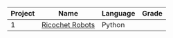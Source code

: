 Project | Name | Language | Grade
--- | --- | --- | ---
1 | [Ricochet Robots](https://github.com/saradinismarques/leic-a/tree/main/ia-aero/ricochet-robots) | Python 

